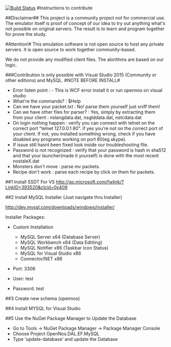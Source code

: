 [![Build Status](http://134.255.238.79:8080/job/OpenNos/badge/icon)](http://134.255.238.79:8080/job/OpenNos/)
#Instructions to contribute


##Disclaimer##
This project is a community project not for commercial use. The emulator itself is proof of concept of our idea to try out anything what's not possible on original servers. The result is to learn and program together for prove the study. 

#Attention!#
This emulation software is not open source to host any private servers. It is open source to work together community-based.

We do not provide any modified client files. The alorithms are based on our logic.

###Contribution is only possible with Visual Studio 2015 (Community or other editions) and MySQL.
#NOTE BEFORE INSTALL#
- Error listen point : - This is WCF error install it or run opennos on visual studio
- What're the commands? : $Help
- Can we have your packet.txt : No! parse them yourself just sniff them!
- Can we have other files for parser? : Yes, simply by extracting them from your client : nslangdata.dat, nsgtddata.dat, nstcdata.dat
- On login nothing happen : verify you can connect with telnet on the correct port "telnet 127.0.0.1 80". if yes you're not on the correct port of your client. If not, you installed something wrong, check if you have disabled any programs working on port 80(eg.skype).
- If issue still hasnt been fixed look inside our troubleshooting file.
- Password is not recognized : verify that your password is hash in sha512 and that your launcher(made it yourself) is done with the most recent nostaleX.dat
- Monsters don't move : parse mv packets.
- Recipe don't work : parse each recipe by click on them for packets.

##1 Install SSDT For VS
http://go.microsoft.com/fwlink/?LinkID=393520&clcid=0x409

##2 Install MySQL Installer (Just navigate thru Installer)

http://dev.mysql.com/downloads/windows/installer/

Installer Packages:
- Custom Installation
  - MySQL Server x64 (Database Server)
  - MySQL Workbench x64 (Data Edtiting)
  - MySQL Notifier x86 (Taskbar Icon Status)
  - MySQL for Visual Studio x86
  - Connector/NET x86
  
- Port: 3306
- User: test
- Password. test

##3 Create new schema (opennos)

##4 Install MYSQL for Visual Studio

##5 Use the NuGet Package Manager to Update the Database

- Go to Tools -> NuGet Package Manager -> Package Manager Console
- Choose Project OpenNos.DAL.EF.MySQL
- Type 'update-database' and update the Database
